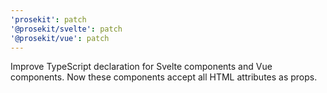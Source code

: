 ```yaml
---
'prosekit': patch
'@prosekit/svelte': patch
'@prosekit/vue': patch
---
```


Improve TypeScript declaration for Svelte components and Vue components. Now these components accept all HTML attributes as props.
